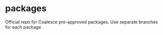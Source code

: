 # packages
Official repo for Coalesce pre-approved packages. Use separate branches for each package
